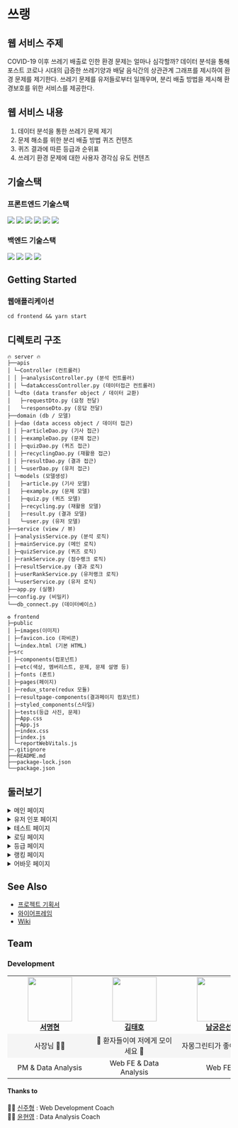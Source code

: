 # 쓰랭
## 웹 서비스 주제
COVID-19 이후 쓰레기 배출로 인한 환경 문제는 얼마나 심각할까?
데이터 분석을 통해 포스트 코로나 시대의 급증한 쓰레기양과 배달 음식간의 상관관계 그래프를 제시하여 환경 문제를 제기한다. 쓰레기  문제를 유저들로부터 일깨우며, 분리 배출 방법을 제시해 환경보호를 위한 서비스를 제공한다.
## 웹 서비스 내용
1. 데이터 분석을 통한 쓰레기 문제 제기
2. 문제 해소를 위한 분리 배출 방법 퀴즈 컨텐츠
3. 퀴즈 결과에 따른 등급과 순위표
4. 쓰레기 환경 문제에 대한 사용자 경각심 유도 컨텐츠

## 기술스택

### 프론트엔드 기술스택

<img src="https://img.shields.io/badge/-redux--toolkit-%23764ABC?style=for-the-badge&logo=redux&logoColor=black"/> <img src="https://img.shields.io/badge/-react%20-%2361DAFB?style=for-the-badge&logo=react&logoColor=black"/> <img src="https://img.shields.io/badge/-react--router-%23CA4245?style=for-the-badge&logo=react-router&logoColor=black"/>
<img src="https://img.shields.io/badge/-redux--persist-white?style=for-the-badge&logo=redux&logoColor=%23764ABC"/> <img src="https://img.shields.io/badge/-axios-%23764ABC?style=for-the-badge&logo=axios&logoColor=%23764ABC"/> <img src="https://img.shields.io/badge/-styled--components-%23DB7093?style=for-the-badge&logo=styled-components&logoColor=white"/>


### 백엔드 기술스택

<img src="https://img.shields.io/badge/-Flask-black?style=for-the-badge&logo=flask&logoColor=white"/> <img src="https://img.shields.io/badge/-Azure-%230078D4?style=for-the-badge&logo=microsoft-azure&logoColor=white"/> <img src="https://img.shields.io/badge/-MSSQL-%23CC2927?style=for-the-badge&logo=Microsoft-SQL-Server&logoColor=white"/> <img src="https://img.shields.io/badge/-Nginx-%23009639?style=for-the-badge&logo=NGINX&logoColor=white"/>

## Getting Started

### 웹애플리케이션

```
cd frontend && yarn start
```

## 디렉토리 구조
```
🔥 server 🔥
├──apis
│ └─Controller (컨트롤러)
│ │ ├─analysisController.py (분석 컨트롤러)
│ │ └─dataAccessController.py (데이터접근 컨트롤러)
│ └─dto (data transfer object / 데이터 교환)
│   ├─requestDto.py (요청 전달)
│   └─responseDto.py (응답 전달)
├──domain (db / 모델)
│ ├─dao (data access object / 데이터 접근)
│ │ ├─articleDao.py (기사 접근)
│ │ ├─exampleDao.py (문제 접근)
│ │ ├─quizDao.py (퀴즈 접근)
│ │ ├─recyclingDao.py (재활용 접근)
│ │ ├─resultDao.py (결과 접근)
│ │ └─userDao.py (유저 접근)
│ └─models (모델생성)
│   ├─article.py (기사 모델)
│   ├─example.py (문제 모델)
│   ├─quiz.py (퀴즈 모델)
│   ├─recycling.py (재활용 모델)
│   ├─result.py (결과 모델)
│   └─user.py (유저 모델)
├──service (view / 뷰)
│ ├─analysisService.py (분석 로직)
│ ├─mainService.py (메인 로직)
│ ├─quizService.py (퀴즈 로직)
│ ├─rankService.py (점수랭크 로직)
│ ├─resultService.py (결과 로직)
│ ├─userRankService.py (유저랭크 로직)
│ └─userService.py (유저 로직)
├──app.py (실행)
├──config.py (비밀키)
└──db_connect.py (데이터베이스)
```

```
♻️ frontend
├─public
│ ├─images(이미지) 
│ ├─favicon.ico (파비콘)
│ └─index.html (기본 HTML)
├─src
│ ├─components(컴포넌트)
│ ├─etc(색상, 멤버리스트, 문제, 문제 설명 등)
│ ├─fonts (폰트)
│ ├─pages(페이지)
│ ├─redux_store(redux 모듈)
│ ├─resultpage-components(결과페이지 컴포넌트)
│ ├─styled_components(스타일)
│ ├─tests(등급 사진, 문제)
│ ├─App.css
│ ├─App.js
│ ├─index.css
│ ├─index.js
│ └─reportWebVitals.js
├─.gitignore
├──README.md
├──package-lock.json
└──package.json
```

## 둘러보기

<details>
<summary>메인 페이지  </summary>

![메인페이지풀샷](https://user-images.githubusercontent.com/75749574/138463425-38cca085-c090-485f-8507-54086a4f4a27.png)


</details>

<details>
<summary>유저 인포 페이지  </summary>

![유저인포페이지](https://user-images.githubusercontent.com/75749574/138461600-9a238e00-e20c-4f9f-bdb4-31389ad14e0d.png)

</details>

<details>
<summary>테스트 페이지  </summary>

![테스트페이지](https://user-images.githubusercontent.com/75749574/138461829-09c52a96-0a1f-45fb-9929-b29cd9593318.png)

</details>

<details>
<summary>로딩 페이지  </summary>

![로딩페이지GIF](https://user-images.githubusercontent.com/75749574/138461823-7cc39c0a-269a-48a0-bdce-8690cac11c9d.gif)

</details>

<details>
<summary>등급 페이지  </summary>

![등급GIF](https://user-images.githubusercontent.com/75749574/138461834-272b4ef1-557c-4a56-a55e-61376a6eb468.gif)

</details>

<details>
<summary>랭킹 페이지  </summary>

![랭킹페이지](https://user-images.githubusercontent.com/75749574/138461837-abf77f77-f4ea-44f0-8aeb-6a0b208a78db.png)

</details>

<details>
<summary>어바웃 페이지  </summary>

![어바웃페이지GIF](https://user-images.githubusercontent.com/75749574/138461827-9817f95a-5529-4716-8e60-75d85656f1be.gif)

</details>


## See Also
- [프로젝트 기획서](https://github.com/SSraeng/SSraeng_Project/wiki/%ED%94%84%EB%A1%9C%EC%A0%9D%ED%8A%B8-%EA%B8%B0%ED%9A%8D%EC%84%9C)
- [와이어프레임](https://whimsical.com/elice-Ba4scYLvFB3ySKtkpj3Abd)
- [Wiki](https://github.com/SSraeng/SSraeng_Project/wiki)


## Team

### Development

<table>
    <tr align="center">
        <td style="min-width: 175px;">
            <a href="https://github.com/maeng93">
              <img src="https://github.com/maeng93.png" width="100">
              <br />
              <b>서명현</b>
            </a>
        </td>
        <td style="min-width: 175px;">
            <a href="https://github.com/tea-hkim">
              <img src="https://github.com/tea-hkim.png" width="100">
              <br />
              <b>김태호</b>
            </a> 
        </td>
        <td style="min-width: 175px;">
            <a href="https://github.com/Grapefruitgreentealoe">
              <img src="https://github.com/Grapefruitgreentealoe.png" width="100">
              <br />
              <b>남궁은선</b>
            </a>
        </td>
        <td style="min-width: 175px;">
            <a href="https://github.com/Moon-Ji">
              <img src="https://github.com/Moon-Ji.png" width="100">
              <br />
              <b>문지윤</b>
            </a> 
        </td>
        <td style="min-width: 175px;">
            <a href="https://github.com/tbvjqkdlcm1">
              <img src="https://github.com/tbvjqkdlcm1.png" width="100">
              <br />
              <b>백승욱</b>
            </a> 
        </td>
        <td style="min-width: 175px;">
            <a href="https://github.com/Hee-Jae">
              <img src="https://github.com/Hee-Jae.png" width="100">
              <br />
              <b>정희재</b>
            </a> 
        </td>
    </tr>
    <tr align="center" style="background-color:rgb(245, 245, 245)">
        <td>
            사장님 👨‍✈️
        </td>
        <td>
            🏥 환자들이여 저에게 모이세요 🏥
        </td>
        <td>
            자몽그린티가 좋아요🍵💕
        </td>
        <td>
            북끅곰 좋아!! 🐻‍❄️😍
        </td>
        <td>
            하얀 마음을 가진 남자👨‍🦳
        </td>
        <td>
            Try Try ~ Why Not ~?!🤷‍♂️
        </td>
    </tr>
    <tr align="center">
        <td>
            PM & Data Analysis
        </td>
        <td>
            Web FE & Data Analysis
        </td>
        <td>
            Web FE
        </td>
        <td>
            Web BE & Data Analysis
        </td>
        <td>
            Web BE & Data Analysis
        </td>
        <td>
            Web BE & Web FE
        </td>
    </tr>
</table>

#### Thanks to

👨‍💻 [신주형](https://github.com/) : Web Development Coach  
👩‍💻 [윤현영](https://github.com/) : Data Analysis Coach
